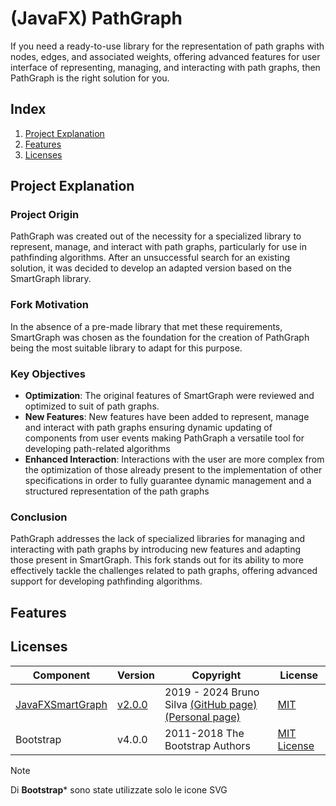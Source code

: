 # (JavaFX) PathGraph

If you need a ready-to-use library for the representation of path graphs with nodes, edges, and associated weights, offering advanced features for user interface of representing, managing, and interacting with path graphs, then PathGraph is the right solution for you.


## Index

 1. [Project Explanation](#project-explanation)
 2. [Features](#Features)
 3. [Licenses](#Licenses)
    
## Project Explanation

### Project Origin
PathGraph was created out of the necessity for a specialized library to represent, manage, and interact with path graphs, particularly for use in pathfinding algorithms. After an unsuccessful search for an existing solution, it was decided to develop an adapted version based on the SmartGraph library.

### Fork Motivation

In the absence of a pre-made library that met these requirements, SmartGraph was chosen as the foundation for the creation of PathGraph being the most suitable library to adapt for this purpose.

### Key Objectives

- **Optimization**: The original features of SmartGraph were reviewed and optimized to suit of path graphs.
- **New Features**: New features have been added to represent, manage and interact with path graphs ensuring dynamic updating of components from user events making PathGraph a versatile tool for developing path-related algorithms
- **Enhanced Interaction**: Interactions with the user are more complex from the optimization of those already present to the implementation of other specifications in order to fully guarantee dynamic management and a structured representation of the path graphs

### Conclusion
PathGraph addresses the lack of specialized libraries for managing and interacting with path graphs by introducing new features and adapting those present in SmartGraph. This fork stands out for its ability to more effectively tackle the challenges related to path graphs, offering advanced support for developing pathfinding algorithms.


## Features



## Licenses

| Component          | Version         | Copyright                                      | License                                                                                            |
|---------------------|------------------|------------------------------------------------|----------------------------------------------------------------------------------------------------|
| [JavaFXSmartGraph](https://github.com/brunomnsilva/JavaFXSmartGraph)        | [v2.0.0](https://github.com/brunomnsilva/JavaFXSmartGraph/releases/tag/v2.0.0)           | 2019 - 2024 Bruno Silva [(GitHub page)](https://github.com/brunomnsilva) [(Personal page)](https://www.brunomnsilva.com/)                          | [MIT](https://github.com/brunomnsilva/JavaFXSmartGraph/blob/master/LICENSE.txt)       |
| Bootstrap          | v4.0.0    | 2011-2018 The Bootstrap Authors   | [MIT License](https://github.com/twbs/bootstrap/blob/master/LICENSE) |





> [!NOTE]
> Di **Bootstrap*** sono state utilizzate solo le icone SVG
